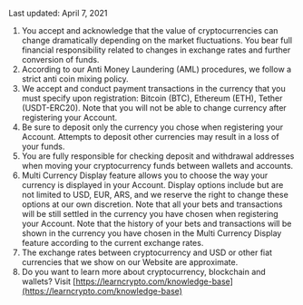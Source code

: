 <Version>Last updated: April 7, 2021</Version>

1.  You accept and acknowledge that the value of cryptocurrencies can change dramatically depending on the market fluctuations. You bear full financial responsibility related to changes in exchange rates and further conversion of funds.
2.  According to our Anti Money Laundering (AML) procedures, we follow a strict anti coin mixing policy.
3.  We accept and conduct payment transactions in the currency that you must specify upon registration: Bitcoin (BTC), Ethereum (ETH), Tether (USDT-ERC20). Note that you will not be able to change currency after registering your Account.
4.  Be sure to deposit only the currency you chose when registering your Account. Attempts to deposit other currencies may result in a loss of your funds.
5.  You are fully responsible for checking deposit and withdrawal addresses when moving your cryptocurrency funds between wallets and accounts.
6.  Multi Currency Display feature allows you to choose the way your currency is displayed in your Account. Display options include but are not limited to USD, EUR, ARS, and we reserve the right to change these options at our own discretion. Note that all your bets and transactions will be still settled in the currency you have chosen when registering your Account. Note that the history of your bets and transactions will be shown in the currency you have chosen in the Multi Currency Display feature according to the current exchange rates.
7.  The exchange rates between cryptocurrency and USD or other fiat currencies that we show on our Website are approximate.
8.  Do you want to learn more about cryptocurrency, blockchain and wallets? Visit [https://learncrypto.com/knowledge-base](https://learncrypto.com/knowledge-base)
<!--stackedit_data:
eyJoaXN0b3J5IjpbMjExNzQ5NjQwNV19
-->